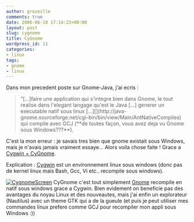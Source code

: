 ```yaml
---
author: grozeille
comments: true
date: 2006-06-10 17:14:23+00:00
layout: post
slug: cygnome
title: CyGnome
wordpress_id: 11
categories:
- linux
tags:
- gnome
- linux
---
```


Dans mon precedent poste sur Gnome-Java, j'ai ecris :


<blockquote>"[...]faire une application qui s'integre bien dans Gnome, le tout realise dans l'elegant langage qu'est le Java [...] generer un executable natif sous linux [...][](http://java-gnome.sourceforge.net/cgi-bin/bin/view/Main/AntNativeCompiles) qui compile avec GCJ (**de toutes façon, vous avez deja vu Gnome sous Windows???**).</blockquote>


C'est la  mon erreur : je savais tres bien que gnome existait sous Windows, mais je n'avais jamais vraiment essaye...
Alors voila chose faite ! Grace a [Cygwin + CyGnome](http://cygwinports.dotsrc.org/).

Explication : [Cygwin](http://www.cygwin.com) est un environnement linux sous windows (donc pas de kernel linux mais Bash, Gcc, Vi etc.. recompile sous windows).



[![CygnomeScreen](http://grozeille.files.wordpress.com/2006/06/CyGnome.thumbnail.png)](http://grozeille.files.wordpress.com/2006/06/CyGnome.png)
CyGnome c'est tout simplement [Gnome](http://www.gnomefr.org/) recompile en natif sous windows grace a Cygwin. Bien evidement on beneficie pas des avantages du noyau Linux et des nouveautes, mais j'ai enfin un explorateur (Nautilus) avec un theme GTK qui a de la gueule (et puis je peut utiliser mes commandes linux prefere comme GCJ pour recompiler mon appli sous Windows :))
